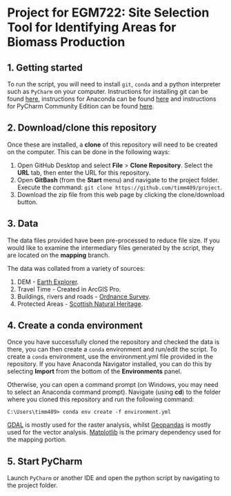 # Project for EGM722: Site Selection Tool for Identifying Areas for Biomass Production

## 1. Getting started

To run the script, you will need to install `git`, `conda` and a python interpreter such as `PyCharm` on your computer. 
Instructions for installing git can be found [here](https://git-scm.com/downloads), instructions for Anaconda can be
found [here](https://docs.anaconda.com/anaconda/install/) and instructions for PyCharm Community Edition 
can be found [here](https://www.jetbrains.com/pycharm/download/#section=windows).

## 2. Download/clone this repository

Once these are installed, a __clone__ of this repository will need to be created on the computer. This can be done in
the following ways:

1. Open GitHub Desktop and select __File__ > __Clone Repository__. Select the __URL__ tab, then enter the URL for this 
   repository.
2. Open __GitBash__ (from the __Start__ menu) and navigate to the project folder. 
   Execute the command: `git clone https://github.com/timm409/project`.
3. Download the zip file from this web page by clicking the clone/download button.

## 3. Data

The data files provided have been pre-processed to reduce file size. If you would like to examine the intermediary files
generated by the script, they are located on the __mapping__ branch.

The data was collated from a variety of sources:

1. DEM - [Earth Explorer](https://earthexplorer.usgs.gov/).
2. Travel Time - Created in ArcGIS Pro.
3. Buildings, rivers and roads - [Ordnance Survey](https://osdatahub.os.uk/downloads/open).
4. Protected Areas - [Scottish Natural Heritage](https://gateway.snh.gov.uk/natural-spaces/).


## 4. Create a conda environment

Once you have successfully cloned the repository and checked the data is there, you can then create a `conda` environment 
and run/edit the script. To create a `conda` environment, use the environment.yml file provided in the repository. If you have 
Anaconda Navigator installed, you can do this by selecting __Import__ from the bottom of the __Environments__ panel. 

Otherwise, you can open a command prompt (on Windows, you may need to select an Anaconda command prompt). Navigate (using __cd__)
to the folder where you cloned this repository and run the following command:

```
C:\Users\timm409> conda env create -f environment.yml
```

[GDAL](https://gdal.org/) is mostly used for the raster analysis, whilst [Geopandas](https://geopandas.org/) is mostly used 
for the vector analysis. [Matplotlib](https://matplotlib.org/) is the primary dependency used for the mapping portion. 


## 5. Start PyCharm

Launch `PyCharm` or another IDE and open the python script by navigating to the project folder.